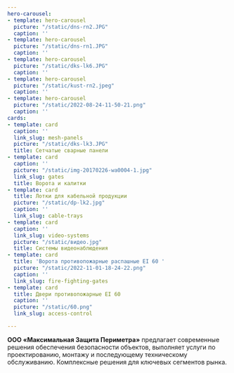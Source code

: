 ```yaml
---
hero-carousel:
- template: hero-carousel
  picture: "/static/dns-rn2.JPG"
  caption: ''
- template: hero-carousel
  picture: "/static/dns-rn1.JPG"
  caption: ''
- template: hero-carousel
  picture: "/static/dks-lk6.JPG"
  caption: ''
- template: hero-carousel
  picture: "/static/kust-rn2.jpeg"
  caption: ''
- template: hero-carousel
  picture: "/static/2022-08-24-11-50-21.png"
  caption: ''
cards:
- template: card
  caption: ''
  link_slug: mesh-panels
  picture: "/static/dks-lk3.JPG"
  title: Сетчатые сварные панели
- template: card
  caption: ''
  picture: "/static/img-20170226-wa0004-1.jpg"
  link_slug: gates
  title: Ворота и калитки
- template: card
  title: Лотки для кабельной продукции
  picture: "/static/dp-lk2.jpg"
  caption: ''
  link_slug: cable-trays
- template: card
  caption: ''
  link_slug: video-systems
  picture: "/static/видео.jpg"
  title: Системы видеонаблюдения
- template: card
  title: 'Ворота противопожарные распашные EI 60 '
  picture: "/static/2022-11-01-18-24-22.png"
  caption: ''
  link_slug: fire-fighting-gates
- template: card
  title: Двери противопожарные EI 60
  caption: ''
  picture: "/static/60.png"
  link_slug: access-control

---
```

**ООО «Максимальная Защита Периметра»** предлагает современные решения обеспечения безопасности объектов, выполняет услуги по проектированию, монтажу и последующему техническому обслуживанию. Комплексные решения для ключевых сегментов рынка.